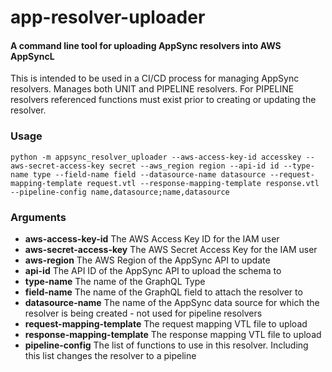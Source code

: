 # app-resolver-uploader

#### A command line tool for uploading AppSync resolvers into AWS AppSyncL

This is intended to be used in a CI/CD process for managing AppSync resolvers. Manages both UNIT and PIPELINE resolvers. For PIPELINE resolvers referenced functions must exist prior to creating or updating the resolver.

### Usage
```
python -m appsync_resolver_uploader --aws-access-key-id accesskey --aws-secret-access-key secret --aws_region region --api-id id --type-name type --field-name field --datasource-name datasource --request-mapping-template request.vtl --response-mapping-template response.vtl --pipeline-config name,datasource;name,datasource
```

### Arguments
- **aws-access-key-id** The AWS Access Key ID for the IAM user
- **aws-secret-access-key** The AWS Secret Access Key for the IAM user
- **aws-region** The AWS Region of the AppSync API to update
- **api-id** The API ID of the AppSync API to upload the schema to
- **type-name** The name of the GraphQL Type
- **field-name** The name of the GraphQL field to attach the resolver to
- **datasource-name** The name of the AppSync data source for which the resolver is being created - not used for pipeline resolvers
- **request-mapping-template** The request mapping VTL file to upload
- **response-mapping-template** The response mapping VTL file to upload
- **pipeline-config** The list of functions to use in this resolver. Including this list changes the resolver to a pipeline

